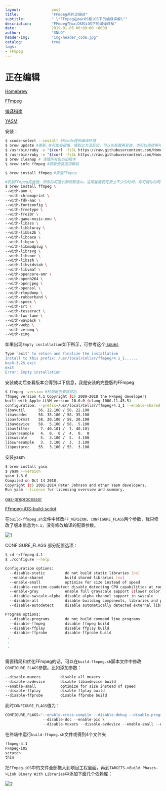 ```yaml
---
layout:              post
title:               "FFmpeg系列之编译"
subtitle:            " \"FFmpeg在macOS和iOS下的编译详解\""
description:         "FFmpeg在macOS和iOS下的编译详解"
date:                2019-01-05 00:00:00 +0800
author:              "SNLO"
header-img:          "img/header_code.jpg"
catalog:             true
tags:
- FFmpeg
---
```


# 正在编辑

<a href= "https://brew.sh" target="_blank">Homebrew</a> 

<a href= "https://ffmpeg.org" target="_blank">FFmpeg</a>

<a href= "https://trac.ffmpeg.org/wiki/CompilationGuide/macOS" target="_blank">编译指南</a>

<a href= "http://yasm.tortall.net" target="_blank">YASM</a>

安装：

```sh
$ xcode-select --install #Xcode提供编译环境
$ brew update #更新,有可能会很慢，慢到以为没反应，可以先卸载再安装，也可以继续等待
$ /usr/bin/ruby -e "$(curl -fsSL https://raw.githubusercontent.com/Homebrew/install/master/uninstall)" #卸载
$ /usr/bin/ruby -e "$(curl -fsSL https://raw.githubusercontent.com/Homebrew/install/master/install)" #安装
$ brew cleanup # 清理所有包的旧版本
$ brew info ffmpeg #获取安装选项帮助

$ brew install ffmpeg #安装FFmpeg

#安装FFmpeg完全版，所有的可选依赖项都选中。这可能需要花费上不少的时间，有可能你的网络状态不佳中断了，那还得从新执行一次安装命令，好的是之前下载成功过的不会再次下载了
$ brew install ffmpeg \
--with-aom \
--with-chromaprint \
--with-fdk-aac \
--with-fontconfig \
--with-freetype \
--with-frei0r \
--with-game-music-emu \
--with-libass \
--with-libbluray \
--with-libbs2b \
--with-libcaca \
--with-libgsm \
--with-libmodplug \
--with-librsvg \
--with-libsoxr \
--with-libssh \
--with-libvidstab \
--with-libvmaf \
--with-opencore-amr \
--with-openh264 \
--with-openjpeg \
--with-openssl \
--with-rtmpdump \
--with-rubberband \
--with-speex \
--with-srt \
--with-tesseract \
--with-two-lame \
--with-wavpack \
--with-webp \
--with-zeromq \
--with-zimg
```

如果出现`Empty installation`如下所示，可参考这个<a href= "https://github.com/Homebrew/legacy-homebrew/issues/47625" target="_blank">issues</a>

```sh
Type `exit' to return and finalize the installation
Install to this prefix: /usr/local/Cellar/ffmpeg/4.1_1......
bash-3.2$ exit
exit
Error: Empty installation
```

安装成功后查看版本会得到以下信息，我是安装的完整版的FFmpeg

```sh
$ ffmpeg -version #检测是否安装成功
ffmpeg version 4.1 Copyright (c) 2000-2018 the FFmpeg developers
built with Apple LLVM version 10.0.0 (clang-1000.11.45.5)
configuration: --prefix=/usr/local/Cellar/ffmpeg/4.1_1 --enable-shared --enable-pthreads --enable-version3 --enable-hardcoded-tables --enable-avresample --cc=clang --host-cflags=-I/System/Library/Frameworks/JavaVM.framework/Versions/Current/Headers/ --host-ldflags= --enable-ffplay --enable-gpl --enable-libmp3lame --enable-libopus --enable-libsnappy --enable-libtheora --enable-libvorbis --enable-libvpx --enable-libx264 --enable-libx265 --enable-libxvid --enable-lzma --enable-chromaprint --enable-frei0r --enable-libaom --enable-libass --enable-libbluray --enable-libbs2b --enable-libcaca --enable-libfdk-aac --enable-libfontconfig --enable-libfreetype --enable-libgme --enable-libgsm --enable-libmodplug --enable-libopencore-amrnb --enable-libopencore-amrwb --enable-libopenh264 --enable-librsvg --enable-librtmp --enable-librubberband --enable-libsoxr --enable-libspeex --enable-libsrt --enable-libssh --enable-libtesseract --enable-libtwolame --enable-libvidstab --enable-libvmaf --enable-libwavpack --enable-libwebp --enable-libzimg --enable-libzmq --enable-opencl --enable-openssl --enable-videotoolbox --enable-libopenjpeg --disable-decoder=jpeg2000 --extra-cflags=-I/usr/local/Cellar/openjpeg/2.3.0/include/openjpeg-2.3 --enable-nonfree
libavutil      56. 22.100 / 56. 22.100
libavcodec     58. 35.100 / 58. 35.100
libavformat    58. 20.100 / 58. 20.100
libavdevice    58.  5.100 / 58.  5.100
libavfilter     7. 40.101 /  7. 40.101
libavresample   4.  0.  0 /  4.  0.  0
libswscale      5.  3.100 /  5.  3.100
libswresample   3.  3.100 /  3.  3.100
libpostproc    55.  3.100 / 55.  3.100
```

安装yasm

```sh
$ brew install yasm
$ yasm --version
yasm 1.3.0
Compiled on Oct 14 2018.
Copyright (c) 2001-2014 Peter Johnson and other Yasm developers.
Run yasm --license for licensing overview and summary.
```

<a href= "https://github.com/FFmpeg/gas-preprocessor" target="_blank">gas-preprocessor</a>

<a href= "https://github.com/kewlbear/FFmpeg-iOS-build-script" target="_blank">FFmpeg-iOS-build-script</a>

在`build-ffmpeg.sh`文件中修改`FF_VERSION`、`CONFIGURE_FLAGS`两个参数，我只修改了版本信息为`4.1`，没有修改编译的配置参数。

![1](https://snlo.app/img/blog_img/190105/1.jpg)

CONFIGURE_FLAGS 部分配置选项：

```sh
$ cd ~/ffmpeg-4.1 
$ ./configure --help
```

```sh
Configuration options:
  --disable-static         do not build static libraries [no]
  --enable-shared          build shared libraries [no]
  --enable-small           optimize for size instead of speed
  --disable-runtime-cpudetect disable detecting CPU capabilities at runtime (smaller binary)
  --enable-gray            enable full grayscale support (slower color)
  --disable-swscale-alpha  disable alpha channel support in swscale
  --disable-all            disable building components, libraries and programs
  --disable-autodetect     disable automatically detected external libraries [no]

Program options:
  --disable-programs       do not build command line programs
  --disable-ffmpeg         disable ffmpeg build
  --disable-ffplay         disable ffplay build
  --disable-ffprobe        disable ffprobe build
 .
 .
 .
  
```

需要精简和优化FFmpeg的话，可以在`build-ffmpeg.sh`脚本文件中修改`CONFIGURE_FLAGS`参数。比如添加参数：

```sh
--disable-muxers         disable all muxers
--disable-avdevice       disable libavdevice build
--enable-small           optimize for size instead of speed
--disable-ffplay         disable ffplay build
--disable-ffprobe        disable ffprobe build
```

此时`CONFIGURE_FLAGS`值为：

```swift
CONFIGURE_FLAGS="--enable-cross-compile --disable-debug --disable-programs \
                 --disable-doc --enable-pic \
                 --disable-muxers --disable-avdevice --enable-small --disable-ffplay --disable-ffprobe"
```

在终端中运行`build-ffmpeg.sh`文件或得到4个文件夹

```sh
ffmpeg-4.1
FFmpeg-iOS
scratch
thin
```

把`FFmpeg-iOS`中的文件全部拖入到项目工程里面，再到`TARGETS->Build Phases->Link Binary With Libraries`中添加下面几个依赖库：

![2](https://snlo.app/img/blog_img/190105/2.jpg)

